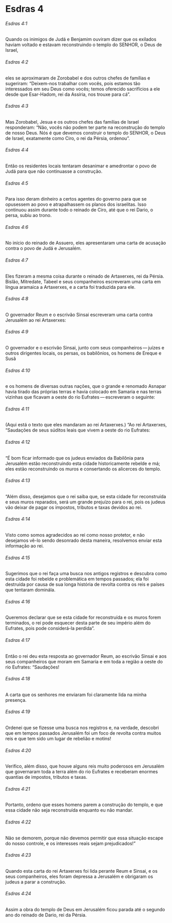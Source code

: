 # Esdras 4

###### Esdras 4:1

Quando os inimigos de Judá e Benjamim ouviram dizer que os exilados haviam voltado e estavam reconstruindo o templo do SENHOR, o Deus de Israel,

###### Esdras 4:2

eles se aproximaram de Zorobabel e dos outros chefes de famílias e sugeriram: “Deixem-nos trabalhar com vocês, pois estamos tão interessados em seu Deus como vocês; temos oferecido sacrifícios a ele desde que Esar-Hadom, rei da Assíria, nos trouxe para cá”.

###### Esdras 4:3

Mas Zorobabel, Jesua e os outros chefes das famílias de Israel responderam: “Não, vocês não podem ter parte na reconstrução do templo de nosso Deus. Nós é que devemos construir o templo do SENHOR, o Deus de Israel, exatamente como Ciro, o rei da Pérsia, ordenou”.

###### Esdras 4:4

Então os residentes locais tentaram desanimar e amedrontar o povo de Judá para que não continuasse a construção.

###### Esdras 4:5

Para isso deram dinheiro a certos agentes do governo para que se opusessem ao povo e atrapalhassem os planos dos israelitas. Isso continuou assim durante todo o reinado de Ciro, até que o rei Dario, o persa, subiu ao trono.

###### Esdras 4:6

No início do reinado de Assuero, eles apresentaram uma carta de acusação contra o povo de Judá e Jerusalém.

###### Esdras 4:7

Eles fizeram a mesma coisa durante o reinado de Artaxerxes, rei da Pérsia. Bislão, Mitredate, Tabeel e seus companheiros escreveram uma carta em língua aramaica a Artaxerxes, e a carta foi traduzida para ele.

###### Esdras 4:8

O governador Reum e o escrivão Sinsai escreveram uma carta contra Jerusalém ao rei Artaxerxes:

###### Esdras 4:9

O governador e o escrivão Sinsai, junto com seus companheiros — juízes e outros dirigentes locais, os persas, os babilônios, os homens de Ereque e Susã

###### Esdras 4:10

e os homens de diversas outras nações, que o grande e renomado Asnapar havia tirado das próprias terras e havia colocado em Samaria e nas terras vizinhas que ficavam a oeste do rio Eufrates — escreveram o seguinte:

###### Esdras 4:11

(Aqui está o texto que eles mandaram ao rei Artaxerxes.) “Ao rei Artaxerxes, “Saudações de seus súditos leais que vivem a oeste do rio Eufrates:

###### Esdras 4:12

“É bom ficar informado que os judeus enviados da Babilônia para Jerusalém estão reconstruindo esta cidade historicamente rebelde e má; eles estão reconstruindo os muros e consertando os alicerces do templo.

###### Esdras 4:13

“Além disso, desejamos que o rei saiba que, se esta cidade for reconstruída e seus muros reparados, será um grande prejuízo para o rei, pois os judeus vão deixar de pagar os impostos, tributos e taxas devidos ao rei.

###### Esdras 4:14

Visto como somos agradecidos ao rei como nosso protetor, e não desejamos vê-lo sendo desonrado desta maneira, resolvemos enviar esta informação ao rei.

###### Esdras 4:15

Sugerimos que o rei faça uma busca nos antigos registros e descubra como esta cidade foi rebelde e problemática em tempos passados; ela foi destruída por causa de sua longa história de revolta contra os reis e países que tentaram dominála.

###### Esdras 4:16

Queremos declarar que se esta cidade for reconstruída e os muros forem terminados, o rei pode esquecer desta parte de seu império além do Eufrates, pois pode considerá-la perdida”.

###### Esdras 4:17

Então o rei deu esta resposta ao governador Reum, ao escrivão Sinsai e aos seus companheiros que moram em Samaria e em toda a região a oeste do rio Eufrates: “Saudações!

###### Esdras 4:18

A carta que os senhores me enviaram foi claramente lida na minha presença.

###### Esdras 4:19

Ordenei que se fizesse uma busca nos registros e, na verdade, descobri que em tempos passados Jerusalém foi um foco de revolta contra muitos reis e que tem sido um lugar de rebelião e motins!

###### Esdras 4:20

Verifico, além disso, que houve alguns reis muito poderosos em Jerusalém que governaram toda a terra além do rio Eufrates e receberam enormes quantias de impostos, tributos e taxas.

###### Esdras 4:21

Portanto, ordeno que esses homens parem a construção do templo, e que essa cidade não seja reconstruída enquanto eu não mandar.

###### Esdras 4:22

Não se demorem, porque não devemos permitir que essa situação escape do nosso controle, e os interesses reais sejam prejudicados!”

###### Esdras 4:23

Quando esta carta do rei Artaxerxes foi lida perante Reum e Sinsai, e os seus companheiros, eles foram depressa a Jerusalém e obrigaram os judeus a parar a construção.

###### Esdras 4:24

Assim a obra do templo de Deus em Jerusalém ficou parada até o segundo ano do reinado de Dario, rei da Pérsia.

